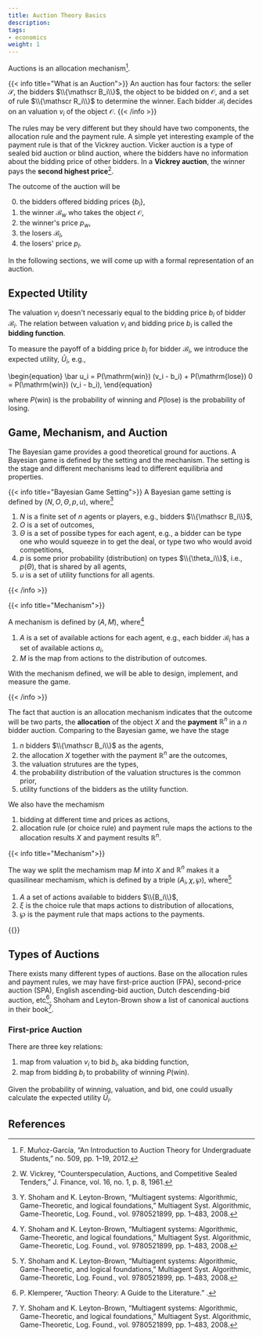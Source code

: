 ```yaml
---
title: Auction Theory Basics
description:
tags:
- economics
weight: 1
---
```


Auctions is an allocation mechanism[^munoz].

{{< info title="What is an Auction">}}
An auction has four factors: the seller $\mathscr S$, the bidders $\\{\mathscr B_i\\}$, the object to be bidded on $\mathscr O$, and a set of rule $\\{\mathscr R_i\\}$ to determine the winner. Each bidder $\mathscr B_i$ decides on an valuation $v_i$ of the object $\mathscr O$.
{{< /info >}}

The rules may be very different but they should have two components, the allocation rule and the payment rule. A simple yet interesting example of the payment rule is that of the Vickrey auction. Vicker auction is a type of sealed bid auction or blind auction, where the bidders have no information about the bidding price of other bidders. In a **Vickrey auction**, the winner pays the **second highest price**[^Vickrey].

The outcome of the auction will be

0. the bidders offered bidding prices $\{b_i\}$,
1. the winner $\mathscr B_w$ who takes the object $\mathscr O$,
2. the winner's price $p_w$,
3. the losers $\mathscr B_l$,
4. the losers' price $p_l$.

In the following sections, we will come up with a formal representation of an auction.

## Expected Utility

The valuation $v_i$ doesn't necessariy equal to the bidding price $b_i$ of bidder $\mathscr B_i$. The relation between valuation $v_i$ and bidding price $b_i$ is called the **bidding function**.

To measure the payoff of a bidding price $b_i$ for bidder $\mathscr B_i$, we introduce the expected utility, $\bar U_i$, e.g.,

\begin{equation}
\bar u_i = P(\mathrm{win}) (v_i - b_i) + P(\mathrm{lose}) 0 = P(\mathrm{win}) (v_i - b_i),
\end{equation}

where $P(\mathrm{win})$ is the probability of winning and $P(\mathrm{lose})$ is the probability of losing.

## Game, Mechanism, and Auction

The Bayesian game provides a good theoretical ground for auctions. A Bayesian game is defined by the setting and the mechanism. The setting is the stage and different mechanisms lead to different equilibria and properties.

{{< info title="Bayesian Game Setting">}}
A Bayesian game setting is defined by $(N, O, \Theta, p, u)$, where[^ShohamLeyton-Brown]

1. $N$ is a finite set of $n$ agents or players, e.g., bidders $\\{\mathscr B_i\\}$,
2. $O$ is a set of outcomes,
3. $\Theta$ is a set of possibe types for each agent, e.g., a bidder can be type one who would squeeze in to get the deal, or type two who would avoid competitions,
4. $p$ is some prior probability (distribution) on types $\\{\theta_i\\}$, i.e., $p(\Theta)$, that is shared by all agents,
5. $u$ is a set of utility functions for all agents.

[^ShohamLeyton-Brown]: Y. Shoham and K. Leyton-Brown, “Multiagent systems: Algorithmic, Game-Theoretic, and logical foundations,” Multiagent Syst. Algorithmic, Game-Theoretic, Log. Found., vol. 9780521899, pp. 1–483, 2008.

{{< /info >}}

{{< info title="Mechanism">}}

A mechanism is defined by $(A, M)$, where[^ShohamLeyton-Brown]

1. $A$ is a set of available actions for each agent, e.g., each bidder $\mathscr B_i$ has a set of available actions $a_i$,
2. $M$ is the map from actions to the distribution of outcomes.

With the mechanism defined, we will be able to design, implement, and measure the game.

[^ShohamLeyton-Brown]: Y. Shoham and K. Leyton-Brown, “Multiagent systems: Algorithmic, Game-Theoretic, and logical foundations,” Multiagent Syst. Algorithmic, Game-Theoretic, Log. Found., vol. 9780521899, pp. 1–483, 2008.

{{< /info >}}

The fact that auction is an allocation mechanism indicates that the outcome will be two parts, the **allocation** of the object $X$ and the **payment** $\mathbb{R}^n$ in a $n$ bidder auction. Comparing to the Bayesian game, we have the stage

1. $n$ bidders $\\{\mathscr B_i\\}$ as the agents,
2. the allocation $X$ together with the payment $\mathbb{R}^n$ are the outcomes,
3. the valuation strutures are the types,
4. the probability distribution of the valuation structures is the common prior,
5. utility functions of the bidders as the utility function.

We also have the mechamism

1. bidding at different time and prices as actions,
2. allocation rule (or choice rule) and payment rule maps the actions to the allocation results $X$ and payment results $\mathbb{R}^n$.

{{< info title="Mechanism">}}

The way we split the mechamism map $M$ into $X$ and $\mathbb{R}^n$ makes it a quasilinear mechamism, which is defined by a triple $(A_i, \chi, \wp)$, where[^ShohamLeyton-Brown]

1. $A$ a set of actions available to bidders $\\{B_i\\}$,
2. $\xi$ is the choice rule that maps actions to distribution of allocations,
3. $\wp$ is the payment rule that maps actions to the payments.

[^ShohamLeyton-Brown]: Y. Shoham and K. Leyton-Brown, “Multiagent systems: Algorithmic, Game-Theoretic, and logical foundations,” Multiagent Syst. Algorithmic, Game-Theoretic, Log. Found., vol. 9780521899, pp. 1–483, 2008.

{{</info>}}


## Types of Auctions

There exists many different types of auctions. Base on the allocation rules and payment rules, we may have first-price auction (FPA), second-price auction (SPA), English ascending-bid auction, Dutch descending-bid auction, etc[^Klemperer]. Shoham and Leyton-Brown show a list of canonical auctions in their book[^ShohamLeyton-Brown].



### First-price Auction

There are three key relations:

1. map from valuation $v_i$ to bid $b_i$, aka bidding function,
2. map from bidding $b_i$ to probability of winning $P(\mathrm{win})$.

Given the probability of winning, valuation, and bid, one could usually calculate the expected utility $\bar U_i$.




## References

[^munoz]: F. Muñoz-García, “An Introduction to Auction Theory for Undergraduate Students,” no. 509, pp. 1–19, 2012.
[^Vickrey]: W. Vickrey, “Counterspeculation, Auctions, and Competitive Sealed Tenders,” J. Finance, vol. 16, no. 1, p. 8, 1961.
[^Klemperer]: P. Klemperer, “Auction Theory: A Guide to the Literature.” .
[^ShohamLeyton-Brown]: Y. Shoham and K. Leyton-Brown, “Multiagent systems: Algorithmic, Game-Theoretic, and logical foundations,” Multiagent Syst. Algorithmic, Game-Theoretic, Log. Found., vol. 9780521899, pp. 1–483, 2008.